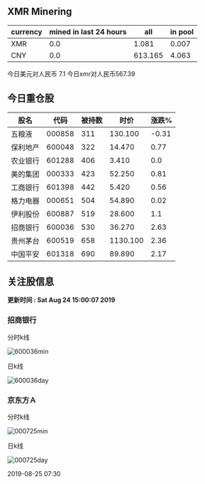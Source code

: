 ## XMR Minering

|currency|mined in last 24 hours|all|in pool|
|---|---|---|---|
|XMR|0.0|1.081|0.007|
|CNY|0.0|613.165|4.063|

今日美元对人民币 7.1	今日xmr对人民币567.39


## 今日重仓股 

|股名|代码|被持数|时价|涨跌%|
|---|---|---|---|---|
|五粮液|000858|311|130.100|-0.31|
|保利地产|600048|322|14.470|0.77|
|农业银行|601288|406|3.410|0.0|
|美的集团|000333|423|52.250|0.81|
|工商银行|601398|442|5.420|0.56|
|格力电器|000651|504|54.890|0.02|
|伊利股份|600887|519|28.600|1.1|
|招商银行|600036|530|36.270|2.63|
|贵州茅台|600519|658|1130.100|2.36|
|中国平安|601318|690|89.890|2.17|

## 关注股信息
**更新时间 : Sat Aug 24 15:00:07 2019**
### 招商银行 
分时k线

![600036min](http://image.sinajs.cn/newchart/min/n/sh600036.gif)

日k线

![600036day](http://image.sinajs.cn/newchart/daily/n/sh600036.gif)

### 京东方Ａ 
分时k线

![000725min](http://image.sinajs.cn/newchart/min/n/sz000725.gif)

日k线

![000725day](http://image.sinajs.cn/newchart/daily/n/sz000725.gif)

2019-08-25 07:30